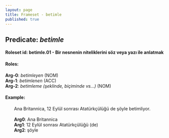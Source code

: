 ```yaml
---
layout: page
title: Frameset - betimle
published: true
---
```

<h2>Predicate: <i>betimle</i></h2>
<h4>Roleset id: betimle.01 - Bir nesnenin niteliklerini söz veya yazı ile anlatmak<br>
<h4>Roles:</h4>
<b>Arg-0</b>: <i>betimleyen</i>  (NOM) <br>
<b>Arg-1</b>: <i>betimlenen</i>  (ACC) <br>
<b>Arg-2</b>: <i>betimleme (şeklinde, biçiminde vs...)</i>  (NOM) <br>
<h4>Example:</h4>
&emsp;&emsp;Ana Britannica, 12 Eylül sonrası Atatürkçülüğü de şöyle betimliyor.<br><br>
&emsp;&emsp;<b>Arg0</b>:  Ana Britannica<br>
&emsp;&emsp;<b>Arg1</b>:  12 Eylül sonrası Atatürkçülüğü (de)<br>
&emsp;&emsp;<b>Arg2</b>:  şöyle<br>

